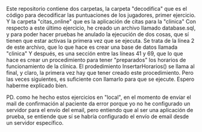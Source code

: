 Este repositorio contiene dos carpetas, la carpeta "decodifica" que es el código para decodificar las puntuaciones de los jugadores, primer ejercicio.
Y la carpeta "citas_online" que es la aplicación de citas para la "clinica"
Con respecto a este último ejercicio, he creado un archivo llamado database.sql, y para poder hacer pruebas he anulado la ejecución de dos cosas, que sí tienen que estar activas la primera vez que se ejecuta.
Se trata de la línea 2 de este archivo, que lo que hace es crear una base de datos llamada "clinica"
Y después, es una sección entre las líneas 41 y 69, que lo que hace es crear un procedimiento para tener "preparados" los horarios de funcionamiento de la clínica.
El prodedimiento InsertarHorarios() se llama al final, y claro, la primera vez hay que tener creado este procedimiento. Pero las veces siguientes, es suficiente con llamarlo para que se ejecute.
Espero haberme explicado bien.

PD. como he hecho estos ejercicios en "local", en el momento de enviar el mail de confirmación al paciente da error porque yo no he configurado un servidor para el envío del email, pero entiendo que al ser una aplicación de prueba,
se entiende que sí se habría configurado el envío de email desde un servidor específico.

